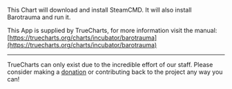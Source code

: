 This Chart will download and install SteamCMD. It will also install Barotrauma and run it.

This App is supplied by TrueCharts, for more information visit the manual: [https://truecharts.org/charts/incubator/barotrauma](https://truecharts.org/charts/incubator/barotrauma)

---

TrueCharts can only exist due to the incredible effort of our staff.
Please consider making a [donation](https://truecharts.org/about/sponsor) or contributing back to the project any way you can!
